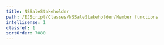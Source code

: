 ```yaml
---
title: NSSaleStakeholder
path: /EJScript/Classes/NSSaleStakeholder/Member functions
intellisense: 1
classref: 1
sortOrder: 7080
---
```





